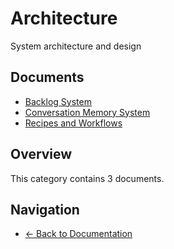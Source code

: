 # Architecture

System architecture and design

## Documents

- [Backlog System](./backlog-system.md)
- [Conversation Memory System](./conversation-memory.md)
- [Recipes and Workflows](./restructuring-07-recipes-workflows.md)

## Overview

This category contains 3 documents.

## Navigation

- [← Back to Documentation](../)
